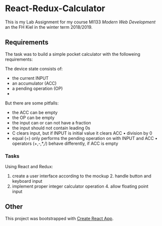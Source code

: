 # React-Redux-Calculator
This is my Lab Assignment for my course MI133 *Modern Web Development* an the FH Kiel in the winter term 2018/2019.

## Requirements

The task was to build a simple pocket calculator with the followeing requirements:

The device state consists of: 
- the current INPUT
- an accumulator (ACC)
- a pending operation (OP)
- 
But there are some pitfalls:
- the ACC can be empty
- the OP can be empty
- the input can or can not have a fraction
- the input should not contain leading 0s
- C clears input, but if INPUT is initial value it clears ACC • division by 0
- equal (=) only performs the pending operation on with INPUT and ACC • operators (+,-,*,/) behave differently, if ACC is empty

### Tasks
Using React and Redux:
1. create a user interface according to the mockup 2. handle button and keyboard input
3. implement proper integer calculator operation 4. allow floating point input


## Other
This project was bootstrapped with [Create React App](https://github.com/facebook/create-react-app).
